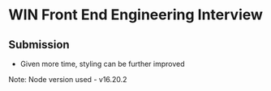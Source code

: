 # WIN Front End Engineering Interview

## Submission

- Given more time, styling can be further improved

Note: Node version used - v16.20.2
